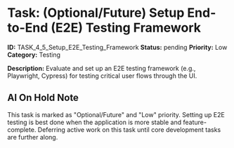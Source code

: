 # Task: (Optional/Future) Setup End-to-End (E2E) Testing Framework

**ID:** TASK_4_5_Setup_E2E_Testing_Framework
**Status:** pending
**Priority:** Low
**Category:** Testing

**Description:**
Evaluate and set up an E2E testing framework (e.g., Playwright, Cypress) for testing critical user flows through the UI.


## AI On Hold Note
This task is marked as "Optional/Future" and "Low" priority. Setting up E2E testing is best done when the application is more stable and feature-complete. Deferring active work on this task until core development tasks are further along.